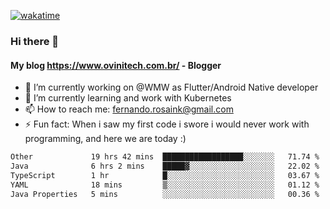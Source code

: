 [![wakatime](https://wakatime.com/badge/user/d5892087-17e6-46ab-8384-91a71a9b88d8.svg)](https://wakatime.com/@d5892087-17e6-46ab-8384-91a71a9b88d8)
### Hi there 👋

#### My blog https://www.ovinitech.com.br/ - Blogger

- 🔭 I’m currently working on @WMW as Flutter/Android Native developer
- 🌱 I’m currently learning and work with Kubernetes
- 📫 How to reach me: fernando.rosaink@gmail.com 
- ⚡ Fun fact: When i saw my first code i swore i would never work with programming, and here we are today :)

<!--START_SECTION:waka-->

```txt
Other             19 hrs 42 mins  ██████████████████░░░░░░░   71.74 %
Java              6 hrs 2 mins    █████▓░░░░░░░░░░░░░░░░░░░   22.02 %
TypeScript        1 hr            █░░░░░░░░░░░░░░░░░░░░░░░░   03.67 %
YAML              18 mins         ▒░░░░░░░░░░░░░░░░░░░░░░░░   01.12 %
Java Properties   5 mins          ░░░░░░░░░░░░░░░░░░░░░░░░░   00.36 %
```

<!--END_SECTION:waka-->
